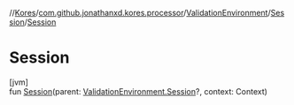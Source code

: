 //[Kores](../../../../index.md)/[com.github.jonathanxd.kores.processor](../../index.md)/[ValidationEnvironment](../index.md)/[Session](index.md)/[Session](-session.md)

# Session

[jvm]\
fun [Session](-session.md)(parent: [ValidationEnvironment.Session](index.md)?, context: Context)

